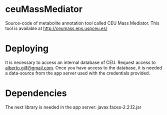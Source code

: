 # ceuMassMediator
Source-code of metabolite annotation tool called CEU Mass Mediator. This tool is available at http://ceumass.eps.uspceu.es/ 

# Deploying

It is necessary to access an internal database of CEU. Request access to alberto.gilf@gmail.com. 
Once you have access to the database, it is needed a data-source from the app server used with the credentials provided. 

# Dependencies 
The next library is needed in the app server: javax.faces-2.2.12.jar

